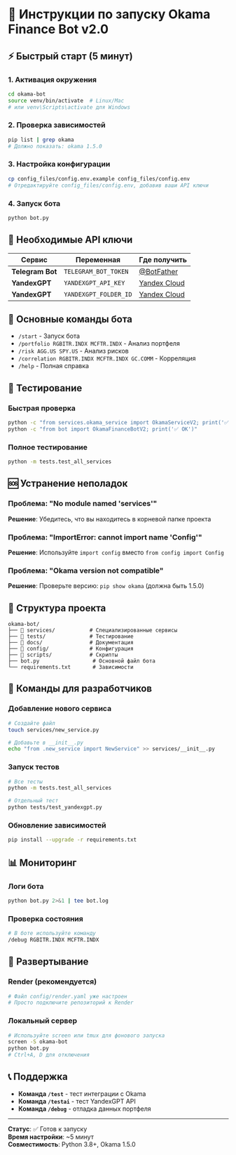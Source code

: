 # 🚀 Инструкции по запуску Okama Finance Bot v2.0

## ⚡ Быстрый старт (5 минут)

### 1. Активация окружения
```bash
cd okama-bot
source venv/bin/activate  # Linux/Mac
# или venv\Scripts\activate для Windows
```

### 2. Проверка зависимостей
```bash
pip list | grep okama
# Должно показать: okama 1.5.0
```

### 3. Настройка конфигурации
```bash
cp config_files/config.env.example config_files/config.env
# Отредактируйте config_files/config.env, добавив ваши API ключи
```

### 4. Запуск бота
```bash
python bot.py
```

## 🔑 Необходимые API ключи

| Сервис | Переменная | Где получить |
|--------|------------|--------------|
| **Telegram Bot** | `TELEGRAM_BOT_TOKEN` | [@BotFather](https://t.me/botfather) |
| **YandexGPT** | `YANDEXGPT_API_KEY` | [Yandex Cloud](https://cloud.yandex.ru/) |
| **YandexGPT** | `YANDEXGPT_FOLDER_ID` | [Yandex Cloud](https://cloud.yandex.ru/) |

## 📱 Основные команды бота

- `/start` - Запуск бота
- `/portfolio RGBITR.INDX MCFTR.INDX` - Анализ портфеля
- `/risk AGG.US SPY.US` - Анализ рисков
- `/correlation RGBITR.INDX MCFTR.INDX GC.COMM` - Корреляция
- `/help` - Полная справка

## 🧪 Тестирование

### Быстрая проверка
```bash
python -c "from services.okama_service import OkamaServiceV2; print('✅ OK')"
python -c "from bot import OkamaFinanceBotV2; print('✅ OK')"
```

### Полное тестирование
```bash
python -m tests.test_all_services
```

## 🆘 Устранение неполадок

### Проблема: "No module named 'services'"
**Решение**: Убедитесь, что вы находитесь в корневой папке проекта

### Проблема: "ImportError: cannot import name 'Config'"
**Решение**: Используйте `import config` вместо `from config import Config`

### Проблема: "Okama version not compatible"
**Решение**: Проверьте версию: `pip show okama` (должна быть 1.5.0)

## 📁 Структура проекта

```
okama-bot/
├── 📁 services/           # Специализированные сервисы
├── 📁 tests/              # Тестирование
├── 📁 docs/               # Документация
├── 📁 config/             # Конфигурация
├── 📁 scripts/            # Скрипты
├── bot.py                 # Основной файл бота
└── requirements.txt       # Зависимости
```

## 🎯 Команды для разработчиков

### Добавление нового сервиса
```bash
# Создайте файл
touch services/new_service.py

# Добавьте в __init__.py
echo "from .new_service import NewService" >> services/__init__.py
```

### Запуск тестов
```bash
# Все тесты
python -m tests.test_all_services

# Отдельный тест
python tests/test_yandexgpt.py
```

### Обновление зависимостей
```bash
pip install --upgrade -r requirements.txt
```

## 📊 Мониторинг

### Логи бота
```bash
python bot.py 2>&1 | tee bot.log
```

### Проверка состояния
```bash
# В боте используйте команду
/debug RGBITR.INDX MCFTR.INDX
```

## 🚀 Развертывание

### Render (рекомендуется)
```bash
# Файл config/render.yaml уже настроен
# Просто подключите репозиторий к Render
```

### Локальный сервер
```bash
# Используйте screen или tmux для фонового запуска
screen -S okama-bot
python bot.py
# Ctrl+A, D для отключения
```

## 📞 Поддержка

- **Команда `/test`** - тест интеграции с Okama
- **Команда `/testai`** - тест YandexGPT API
- **Команда `/debug`** - отладка данных портфеля

---

**Статус**: ✅ Готов к запуску  
**Время настройки**: ~5 минут  
**Совместимость**: Python 3.8+, Okama 1.5.0
